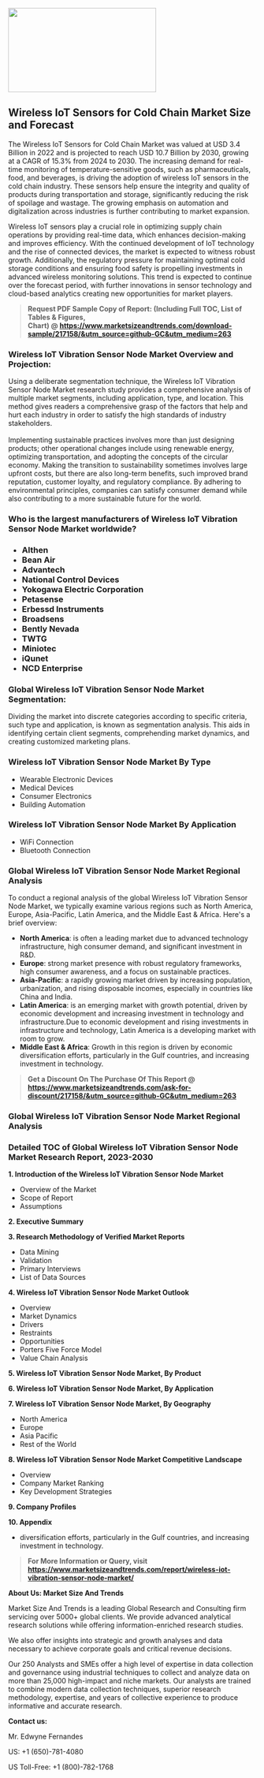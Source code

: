 <p><img class="alignnone size-medium wp-image-20088" src="https://ffe5etoiles.com/wp-content/uploads/2024/12/MST1-300x171.png" alt="" width="300" height="171" /></p><h2>Wireless IoT Sensors for Cold Chain Market Size and Forecast</h2><p>The Wireless IoT Sensors for Cold Chain Market was valued at USD 3.4 Billion in 2022 and is projected to reach USD 10.7 Billion by 2030, growing at a CAGR of 15.3% from 2024 to 2030. The increasing demand for real-time monitoring of temperature-sensitive goods, such as pharmaceuticals, food, and beverages, is driving the adoption of wireless IoT sensors in the cold chain industry. These sensors help ensure the integrity and quality of products during transportation and storage, significantly reducing the risk of spoilage and wastage. The growing emphasis on automation and digitalization across industries is further contributing to market expansion.</p><p>Wireless IoT sensors play a crucial role in optimizing supply chain operations by providing real-time data, which enhances decision-making and improves efficiency. With the continued development of IoT technology and the rise of connected devices, the market is expected to witness robust growth. Additionally, the regulatory pressure for maintaining optimal cold storage conditions and ensuring food safety is propelling investments in advanced wireless monitoring solutions. This trend is expected to continue over the forecast period, with further innovations in sensor technology and cloud-based analytics creating new opportunities for market players.</p></p><blockquote id="" class=""><strong>Request PDF Sample Copy of Report: (Including Full TOC, List of Tables &amp; Figures, Chart)&nbsp;@&nbsp;<strong><a href="https://www.marketsizeandtrends.com/download-sample/217158/&utm_source=github-GC&utm_medium=263" target="_blank">https://www.marketsizeandtrends.com/download-sample/217158/&utm_source=github-GC&utm_medium=263</a></strong></strong></blockquote><h3 id="" class="">Wireless IoT Vibration Sensor Node Market&nbsp;Overview and Projection:</h3><p id="" class="">Using a deliberate segmentation technique, the Wireless IoT Vibration Sensor Node Market research study provides a comprehensive analysis of multiple market segments, including application, type, and location. This method gives readers a comprehensive grasp of the factors that help and hurt each industry in order to satisfy the high standards of industry stakeholders. <br /> <br />Implementing sustainable practices involves more than just designing products; other operational changes include using renewable energy, optimizing transportation, and adopting the concepts of the circular economy. Making the transition to sustainability sometimes involves large upfront costs, but there are also long-term benefits, such improved brand reputation, customer loyalty, and regulatory compliance. By adhering to environmental principles, companies can satisfy consumer demand while also contributing to a more sustainable future for the world.</p><h3 id="" class="">Who is the largest manufacturers of&nbsp;Wireless IoT Vibration Sensor Node Market worldwide?</h3><h3 class=""><p><ul><li>Althen </li><li> Bean Air </li><li> Advantech </li><li> National Control Devices </li><li> Yokogawa Electric Corporation </li><li> Petasense </li><li> Erbessd Instruments </li><li> Broadsens </li><li> Bently Nevada </li><li> TWTG </li><li> Miniotec </li><li> iQunet </li><li> NCD Enterprise</li></ul></p></h3><h3 id="" class="">Global&nbsp;Wireless IoT Vibration Sensor Node Market Segmentation:</h3><p id="" class="">Dividing the market into discrete categories according to specific criteria, such type and application, is known as segmentation analysis. This aids in identifying certain client segments, comprehending market dynamics, and creating customized marketing plans.</p><h3 id="" class="">Wireless IoT Vibration Sensor Node Market&nbsp;By Type</h3><p><p><ul><li>Wearable Electronic Devices</li><li> Medical Devices</li><li> Consumer Electronics</li><li> Building Automation</p></li></ul></p></p><h3 id="" class="">Wireless IoT Vibration Sensor Node Market&nbsp;By Application</h3><p class=""><p><ul><li>WiFi Connection</li><li> Bluetooth Connection</li></ul></p></p><h3 id="" class="">Global Wireless IoT Vibration Sensor Node Market Regional Analysis</h3><p id="" class="">To conduct a regional analysis of the global Wireless IoT Vibration Sensor Node Market, we typically examine various regions such as North America, Europe, Asia-Pacific, Latin America, and the Middle East &amp; Africa. Here's a brief overview:</p><ul><li><strong>North America</strong>: is often a leading market due to advanced technology infrastructure, high consumer demand, and significant investment in R&amp;D.</li><li><strong>Europe</strong>: strong market presence with robust regulatory frameworks, high consumer awareness, and a focus on sustainable practices.</li><li><strong>Asia-Pacific</strong>: a rapidly growing market driven by increasing population, urbanization, and rising disposable incomes, especially in countries like China and India.</li><li><strong>Latin America</strong>: is an emerging market with growth potential, driven by economic development and increasing investment in technology and infrastructure.Due to economic development and rising investments in infrastructure and technology, Latin America is a developing market with room to grow.</li><li><strong>Middle East &amp; Africa</strong>: Growth in this region is driven by economic diversification efforts, particularly in the Gulf countries, and increasing investment in technology.</li></ul><blockquote id="" class=""><strong>Get a Discount On The Purchase Of This Report @ <strong><a href="https://www.marketsizeandtrends.com/ask-for-discount/217158/&utm_source=github-GC&utm_medium=263" target="_blank">https://www.marketsizeandtrends.com/ask-for-discount/217158/&utm_source=github-GC&utm_medium=263</a></strong></strong></blockquote><h3 id="" class="">Global Wireless IoT Vibration Sensor Node Market Regional Analysis</h3><h3 id="" class="">Detailed TOC of Global Wireless IoT Vibration Sensor Node Market Research Report, 2023-2030</h3><p id="" class=""><strong>1. Introduction of the Wireless IoT Vibration Sensor Node Market</strong></p><ul><li>Overview of the Market</li><li>Scope of Report</li><li>Assumptions</li></ul><p id="" class=""><strong>2. Executive Summary</strong></p><p id="" class=""><strong>3. Research Methodology of Verified Market Reports</strong></p><ul><li>Data Mining</li><li>Validation</li><li>Primary Interviews</li><li>List of Data Sources</li></ul><p id="" class=""><strong>4. Wireless IoT Vibration Sensor Node Market Outlook</strong></p><ul><li>Overview</li><li>Market Dynamics</li><li>Drivers</li><li>Restraints</li><li>Opportunities</li><li>Porters Five Force Model</li><li>Value Chain Analysis</li></ul><p id="" class=""><strong>5. Wireless IoT Vibration Sensor Node Market, By Product</strong></p><p id="" class=""><strong>6. Wireless IoT Vibration Sensor Node Market, By Application</strong></p><p id="" class=""><strong>7. Wireless IoT Vibration Sensor Node Market, By Geography</strong></p><ul><li>North America</li><li>Europe</li><li>Asia Pacific</li><li>Rest of the World</li></ul><p id="" class=""><strong>8. Wireless IoT Vibration Sensor Node Market Competitive Landscape</strong></p><ul><li>Overview</li><li>Company Market Ranking</li><li>Key Development Strategies</li></ul><p id="" class=""><strong>9. Company Profiles</strong></p><p id="" class=""><strong>10. Appendix</strong></p><ul><li>diversification efforts, particularly in the Gulf countries, and increasing investment in technology.</li></ul><blockquote id="" class=""><strong>For More Information or Query, visit <strong><strong><a href="https://www.marketsizeandtrends.com/report/wireless-iot-vibration-sensor-node-market/" target="_blank">https://www.marketsizeandtrends.com/report/wireless-iot-vibration-sensor-node-market/</a></strong></strong></strong></blockquote><p id="" class=""><strong>About Us: Market Size And Trends</strong></p><p id="" class="">Market Size And Trends is a leading Global Research and Consulting firm servicing over 5000+ global clients. We provide advanced analytical research solutions while offering information-enriched research studies.</p><p id="" class="">We also offer insights into strategic and growth analyses and data necessary to achieve corporate goals and critical revenue decisions.</p><p id="" class="">Our 250 Analysts and SMEs offer a high level of expertise in data collection and governance using industrial techniques to collect and analyze data on more than 25,000 high-impact and niche markets. Our analysts are trained to combine modern data collection techniques, superior research methodology, expertise, and years of collective experience to produce informative and accurate research.</p><p id="" class=""><strong>Contact us:</strong></p><p id="" class="">Mr. Edwyne Fernandes</p><p id="" class="">US: +1 (650)-781-4080</p><p id="" class="">US Toll-Free: +1 (800)-782-1768</p>
